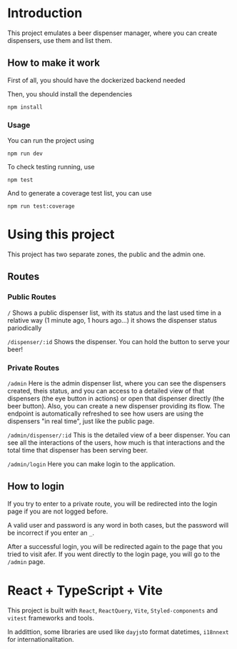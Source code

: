 # Introduction

This project emulates a beer dispenser manager, where you can create dispensers, use them and list them.

## How to make it work

First of all, you should have the dockerized backend needed

Then, you should install the dependencies

```
npm install

```

### Usage

You can run the project using

```
npm run dev
```

To check testing running, use

```
npm test
```

And to generate a coverage test list, you can use

```
npm run test:coverage
```

# Using this project

This project has two separate zones, the public and the admin one.

## Routes

### Public Routes

`/` Shows a public dispenser list, with its status and the last used time in a relative way (1 minute ago, 1 hours ago...) it shows the dispenser status pariodically

`/dispenser/:id` Shows the dispenser. You can hold the button to serve your beer!

### Private Routes

`/admin` Here is the admin dispenser list, where you can see the dispensers created, theis status, and you can access to a detailed view of that dispensers (the eye button in actions) or open that dispenser directly (the beer button). Also, you can create a new dispenser providing its flow. The endpoint is automatically refreshed to see how users are using the dispensers "in real time", just like the public page.

`/admin/dispenser/:id` This is the detailed view of a beer dispenser. You can see all the interactions of the users, how much is that interactions and the total time that dispenser has been serving beer.

`/admin/login` Here you can make login to the application.

## How to login

If you try to enter to a private route, you will be redirected into the login page if you are not logged before.

A valid user and password is any word in both cases, but the password will be incorrect if you enter an `_`.

After a successful login, you will be redirected again to the page that you tried to visit afer. If you went directly to the login page, you will go to the `/admin` page.

# React + TypeScript + Vite

This project is built with `React`, `ReactQuery`, `Vite`, `Styled-components` and `vitest` frameworks and tools.

In addittion, some libraries are used like `dayjs`to format datetimes, `i18nnext` for internationalitation.
